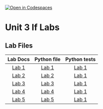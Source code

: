 [![Open in Codespaces](https://classroom.github.com/assets/launch-codespace-2972f46106e565e64193e422d61a12cf1da4916b45550586e14ef0a7c637dd04.svg)](https://classroom.github.com/open-in-codespaces?assignment_repo_id=16429367)
# Unit 3 If Labs

## Lab Files
|Lab Docs | Python file| Python tests |
|:---:|:---:|:---:|
| [Lab 1](/labDocs/Lab1.md) | [Lab 1](/labs/Lab1.py) | [Lab 1](/labs/Lab1.py) |
| [Lab 2](/labDocs/Lab2.md) | [Lab 2](/labs/Lab2.py) | [Lab 1](/labs/Lab1.py) |
| [Lab 3](/labDocs/Lab3.md) | [Lab 3](/labs/Lab3.py) | [Lab 1](/labs/Lab1.py) |
| [Lab 4](/labDocs/Lab4.md) | [Lab 4](/labs/Lab4.py) | [Lab 1](/labs/Lab1.py) |
| [Lab 5](/labDocs/Lab5.md) | [Lab 5](/labs/Lab5.py) | [Lab 1](/labs/Lab1.py) |


